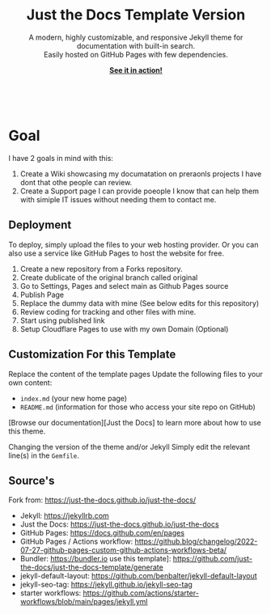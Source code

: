 <br><br>
<p align="center">
    <h1 align="center">Just the Docs Template Version</h1>
    <p align="center">A modern, highly customizable, and responsive Jekyll theme for documentation with built-in search.<br>Easily hosted on GitHub Pages with few dependencies.</p>
    <p align="center"><strong><a href="https://decodeproxy.github.io/TechSupportWiki/">See it in action!</a></strong></p>
    <br><br><br>
</p>

# Goal

I have 2 goals in mind with this:

1. Create a Wiki showcasing my documatation on preraonls projects I have dont that othe people can review.
2. Create a Support page I can provide poeople I know that can help them with simiple IT issues without needing them to contact me.

## Deployment

To deploy, simply upload the files to your web hosting provider. Or you can also use a service like GitHub Pages to host the website for free.

1. Create a new repository from a Forks repository.
2. Create dublicate of the original branch called original
3. Go to Settings, Pages and select main as Github Pages source
4. Publish Page
5. Replace the dummy data with mine (See below edits for this repository)
8. Review coding for tracking and other files with mine.
9. Start using published link
10. Setup Cloudflare Pages to use with my own Domain (Optional)

## Customization For this Template
Replace the content of the template pages
Update the following files to your own content:

- `index.md` (your new home page)
- `README.md` (information for those who access your site repo on GitHub)

[Browse our documentation][Just the Docs] to learn more about how to use this theme.

Changing the version of the theme and/or Jekyll
Simply edit the relevant line(s) in the `Gemfile`.

## Source's
Fork from: https://just-the-docs.github.io/just-the-docs/

- Jekyll: https://jekyllrb.com
- Just the Docs: https://just-the-docs.github.io/just-the-docs
- GitHub Pages: https://docs.github.com/en/pages
- GitHub Pages / Actions workflow: https://github.blog/changelog/2022-07-27-github-pages-custom-github-actions-workflows-beta/
- Bundler: https://bundler.io
use this template]: https://github.com/just-the-docs/just-the-docs-template/generate
- jekyll-default-layout: https://github.com/benbalter/jekyll-default-layout
- jekyll-seo-tag: https://jekyll.github.io/jekyll-seo-tag
- starter workflows: https://github.com/actions/starter-workflows/blob/main/pages/jekyll.yml

